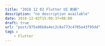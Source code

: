 ```yaml
---
title: "2018 12 02 Flutter UI 刷新"
description: "no description available"
date: 2018-12-02T15:09:37+08:00
draft: true
url: "post/975a96b8a4ec2c8a773c4705a43f95dd"
tags : 
    - Flutter
---
```



<!--more-->
